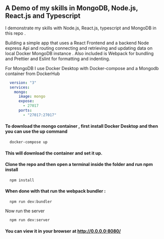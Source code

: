 ## A Demo of my skills in MongoDB, Node.js, React.js and Typescript 

I demonstrate my skills with Node.js, React.js, typescript and MongoDB in this repo . 

Building a simple app that uses a React Frontend and a backend Node express Api and routing connecting and retrieving and updating data on local Docker MongoDB instance .
Also included is Webpack for bundling and Prettier and Eslint for formatting and indenting.

For MongoDB I use Docker Desktop with Docker-compose and a Mongodb container from DockerHub 
```yaml
  version: "3"
  services:
    mongo:
      image: mongo
      expose:
        - 27017
      ports:
        - "27017:27017"
```
#### To download the mongo container , first install Docker Desktop and then you can use the up command 

```console
  docker-compose up
```

#### This will download the container and set it up. 

#### Clone the repo and then open a terminal inside the folder and run npm install

```console
  npm install
```

#### When done with that run the webpack bundler : 

```console
  npm run dev:bundler
```
Now run the server

```console
  npm run dev:server
```

#### You can view it in your browser at http://0.0.0.0:8080/
